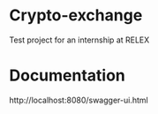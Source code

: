 # Crypto-exchange
Test project for an internship at RELEX

# Documentation
http://localhost:8080/swagger-ui.html